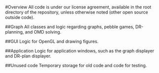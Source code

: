 #Overview
All code is under our license agreement, available in the root directory of the repository, unless otherwise noted (other open source outside code).

##Graph
All classes and logic regarding graphs, pebble games, DR-planning, and OMD solving.

##GUI
Logic for OpenGL and drawing figures.

##Application
Logic for application windows, such as the graph displayer and DR-plan displayer.

##Unused code
Temporary storage for old code and code for testing.
